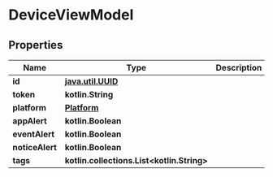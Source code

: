 
# DeviceViewModel

## Properties
Name | Type | Description | Notes
------------ | ------------- | ------------- | -------------
**id** | [**java.util.UUID**](java.util.UUID.md) |  |  [optional]
**token** | **kotlin.String** |  |  [optional]
**platform** | [**Platform**](Platform.md) |  |  [optional]
**appAlert** | **kotlin.Boolean** |  |  [optional]
**eventAlert** | **kotlin.Boolean** |  |  [optional]
**noticeAlert** | **kotlin.Boolean** |  |  [optional]
**tags** | **kotlin.collections.List&lt;kotlin.String&gt;** |  |  [optional]



